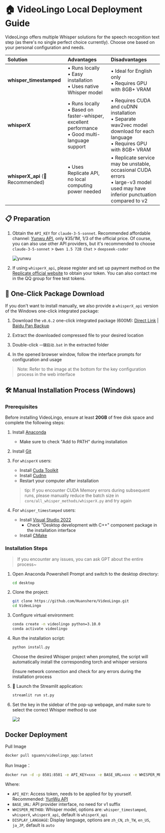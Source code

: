 # 🏠 VideoLingo Local Deployment Guide

VideoLingo offers multiple Whisper solutions for the speech recognition text step (as there's no single perfect choice currently). Choose one based on your personal configuration and needs.

| Solution | Advantages | Disadvantages |
|:---------|:-----------|:--------------|
| **whisper_timestamped** | • Runs locally<br>• Easy installation<br>• Uses native Whisper model | • Ideal for English only<br>• Requires GPU with 8GB+ VRAM |
| **whisperX**  | • Runs locally<br>• Based on faster-whisper, excellent performance<br>• Good multi-language support | • Requires CUDA and cuDNN installation<br>• Separate wav2vec model download for each language<br>• Requires GPU with 8GB+ VRAM |
| **whisperX_api** (🌟Recommended) | • Uses Replicate API, no local computing power needed | • Replicate service may be unstable, occasional CUDA errors<br>• large-v3 model used may have inferior punctuation compared to v2 |

## 📋 Preparation

1. Obtain the `API_KEY` for `claude-3-5-sonnet`. Recommended affordable channel: [Yunwu API](https://api2.wlai.vip/register?aff=TXMB), only ¥35/1M, 1/3 of the official price. Of course, you can also use other API providers, but it's recommended to choose `claude-3-5-sonnet` > `Qwen 1.5 72B Chat` > `deepseek-coder`
 
   ![yunwu](https://github.com/user-attachments/assets/7aabfa87-06b5-4004-8d9e-fa4a0743a912)

2. If using `whisperX_api`, please register and set up payment method on the [Replicate official website](https://replicate.com/account/api-tokens) to obtain your token. You can also contact me in the QQ group for free test tokens.
## 💾 One-Click Package Download

If you don't want to install manually, we also provide a `whisperX_api` version of the Windows one-click integrated package:

1. Download the `v0.6.2` one-click integrated package (600M): [Direct Link](https://vip.123pan.cn/1817874751/7990151) | [Baidu Pan Backup](https://pan.baidu.com/s/1H_3PthZ3R3NsjS0vrymimg?pwd=ra64)

2. Extract the downloaded compressed file to your desired location

3. Double-click `一键启动.bat` in the extracted folder

4. In the opened browser window, follow the interface prompts for configuration and usage

> Note: Refer to the image at the bottom for the key configuration process in the web interface

## 🛠️ Manual Installation Process (Windows)

### Prerequisites

Before installing VideoLingo, ensure at least **20GB** of free disk space and complete the following steps:

1. Install [Anaconda](https://www.anaconda.com/download/success)
   - Make sure to check "Add to PATH" during installation

2. Install [Git](https://git-scm.com/download/win)

3. For `whisperX` users:
   - Install [Cuda Toolkit](https://developer.download.nvidia.com/compute/cuda/12.6.0/local_installers/cuda_12.6.0_560.76_windows.exe)
   - Install [Cudnn](https://developer.download.nvidia.com/compute/cudnn/9.3.0/local_installers/cudnn_9.3.0_windows.exe)
   - Restart your computer after installation
   > tip: If you encounter CUDA Memory errors during subsequent runs, please manually reduce the batch size in `core/all_whisper_methods/whisperX.py` and try again

4. For `whisper_timestamped` users:
   - Install [Visual Studio 2022](https://visualstudio.microsoft.com/zh-hans/thank-you-downloading-visual-studio/?sku=Community&channel=Release&version=VS2022&source=VSLandingPage&cid=2030&passive=false)
     - Check "Desktop development with C++" component package in the installation interface
   - Install [CMake](https://github.com/Kitware/CMake/releases/download/v3.30.2/cmake-3.30.2-windows-x86_64.msi)

### Installation Steps
> If you encounter any issues, you can ask GPT about the entire process~
1. Open Anaconda Powershell Prompt and switch to the desktop directory:
   ```bash
   cd desktop
   ```

2. Clone the project:
   ```bash
   git clone https://github.com/Huanshere/VideoLingo.git
   cd VideoLingo
   ```

3. Configure virtual environment:
   ```bash
   conda create -n videolingo python=3.10.0
   conda activate videolingo
   ```

4. Run the installation script:
   ```bash
   python install.py
   ```
   Choose the desired Whisper project when prompted, the script will automatically install the corresponding torch and whisper versions

   Ensure network connection and check for any errors during the installation process

5. 🎉 Launch the Streamlit application:
   ```bash
   streamlit run st.py
   ```

6. Set the key in the sidebar of the pop-up webpage, and make sure to select the correct Whisper method to use

   ![2](https://github.com/user-attachments/assets/ba5621f0-8320-4a45-8da8-9ea574b5c7cc)


## Docker Deployment

Pull Image

```bash
docker pull sguann/videolingo_app:latest
```

Run Image：
```bash
docker run -d -p 8501:8501 -e API_KEY=xxx -e BASE_URL=xxx -e WHISPER_METHOD=xxx -e DISPLAY_LANGUAGE=xxx sguann/videolingo_app:latest
```

Where:

 - `API_KEY`: Access token, needs to be applied for by yourself. Recommended: [YunWu API](https://api2.wlai.vip/register?aff=TXMB)
 - `BASE_URL`: API provider interface, no need for v1 suffix
 - `WHISPER_METHOD`: Whisper model, options are: `whisper_timestamped`, `whisperX`, `whisperX_api`, default is `whisperX_api`
 - `DISPLAY_LANGUAGE`: Display language, options are `zh_CN`, `zh_TW`, `en_US`, `ja_JP`, default is `auto`
